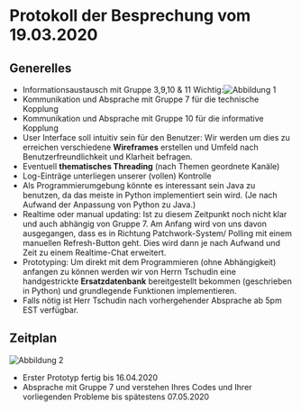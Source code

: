﻿# Protokoll der Besprechung vom 19.03.2020

## Generelles
* Informationsaustausch mit Gruppe 3,9,10 & 11 Wichtig:![Abbildung 1](https://drive.google.com/file/d/13guEgm8qaGWKqYOk-z_9UJPxPp_P5Uk5/view?usp=drivesdk)
* Kommunikation und Absprache mit Gruppe 7 für die technische Kopplung
* Kommunikation und Absprache mit Gruppe 10 für die informative Kopplung
* User Interface soll intuitiv sein für den Benutzer: Wir werden um dies zu erreichen verschiedene **Wireframes** erstellen und Umfeld nach Benutzerfreundlichkeit und Klarheit befragen.
* Eventuell **thematisches Threading** (nach Themen geordnete Kanäle)
* Log-Einträge unterliegen unserer (vollen) Kontrolle
* Als Programmierumgebung könnte es interessant sein Java zu benutzen, da das meiste in Python implementiert sein wird. (Je nach Aufwand der Anpassung von Python zu Java.)
* Realtime oder manual updating:
Ist zu diesem Zeitpunkt noch nicht klar und auch abhängig von Gruppe 7. Am Anfang wird von uns davon ausgegangen, dass es in Richtung Patchwork-System/ Polling  mit einem manuellen Refresh-Button geht. Dies wird dann je nach Aufwand und Zeit zu einem Realtime-Chat erweitert.
* Prototyping: Um direkt mit dem Programmieren (ohne Abhängigkeit) anfangen zu können werden wir von Herrn Tschudin eine handgestrickte **Ersatzdatenbank** bereitgestellt bekommen (geschrieben in Python) und grundlegende Funktionen implementieren.
* Falls nötig ist  Herr Tschudin nach vorhergehender Absprache ab 5pm EST verfügbar.

## Zeitplan
![Abbildung 2](https://drive.google.com/file/d/1FAI3-o9VYws9bXkW_Nf1yq0eQVYXED6V/view?usp=drivesdk)
* Erster Prototyp fertig bis 16.04.2020
* Absprache mit Gruppe 7 und verstehen Ihres Codes und Ihrer vorliegenden Probleme bis spätestens 07.05.2020
